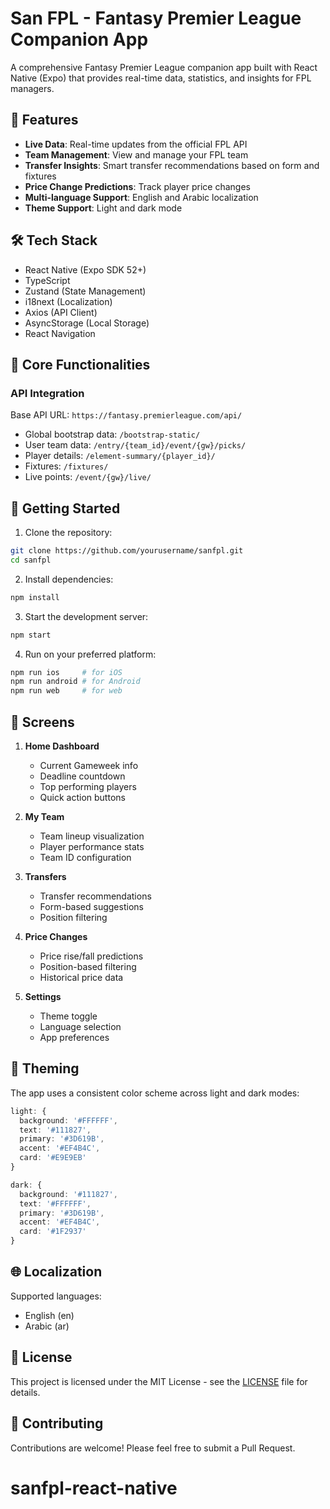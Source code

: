# San FPL - Fantasy Premier League Companion App

A comprehensive Fantasy Premier League companion app built with React Native (Expo) that provides real-time data, statistics, and insights for FPL managers.

## 🌟 Features

- **Live Data**: Real-time updates from the official FPL API
- **Team Management**: View and manage your FPL team
- **Transfer Insights**: Smart transfer recommendations based on form and fixtures
- **Price Change Predictions**: Track player price changes
- **Multi-language Support**: English and Arabic localization
- **Theme Support**: Light and dark mode

## 🛠️ Tech Stack

- React Native (Expo SDK 52+)
- TypeScript
- Zustand (State Management)
- i18next (Localization)
- Axios (API Client)
- AsyncStorage (Local Storage)
- React Navigation

## 📱 Core Functionalities

### API Integration

Base API URL: `https://fantasy.premierleague.com/api/`

- Global bootstrap data: `/bootstrap-static/`
- User team data: `/entry/{team_id}/event/{gw}/picks/`
- Player details: `/element-summary/{player_id}/`
- Fixtures: `/fixtures/`
- Live points: `/event/{gw}/live/`

## 🚀 Getting Started

1. Clone the repository:
```bash
git clone https://github.com/yourusername/sanfpl.git
cd sanfpl
```

2. Install dependencies:
```bash
npm install
```

3. Start the development server:
```bash
npm start
```

4. Run on your preferred platform:
```bash
npm run ios     # for iOS
npm run android # for Android
npm run web     # for web
```

## 📱 Screens

1. **Home Dashboard**
   - Current Gameweek info
   - Deadline countdown
   - Top performing players
   - Quick action buttons

2. **My Team**
   - Team lineup visualization
   - Player performance stats
   - Team ID configuration

3. **Transfers**
   - Transfer recommendations
   - Form-based suggestions
   - Position filtering

4. **Price Changes**
   - Price rise/fall predictions
   - Position-based filtering
   - Historical price data

5. **Settings**
   - Theme toggle
   - Language selection
   - App preferences

## 🎨 Theming

The app uses a consistent color scheme across light and dark modes:

```typescript
light: {
  background: '#FFFFFF',
  text: '#111827',
  primary: '#3D619B',
  accent: '#EF4B4C',
  card: '#E9E9EB'
}

dark: {
  background: '#111827',
  text: '#FFFFFF',
  primary: '#3D619B',
  accent: '#EF4B4C',
  card: '#1F2937'
}
```

## 🌐 Localization

Supported languages:
- English (en)
- Arabic (ar)

## 📝 License

This project is licensed under the MIT License - see the [LICENSE](LICENSE) file for details.

## 🤝 Contributing

Contributions are welcome! Please feel free to submit a Pull Request.
# sanfpl-react-native
